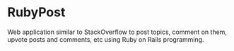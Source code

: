 RubyPost
========

Web application similar to StackOverflow to post topics, comment on them, upvote posts and comments, etc using Ruby on Rails programming.
